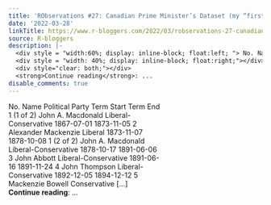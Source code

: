 ```yaml
---
title: 'RObservations #27: Canadian Prime Minister’s Dataset (my “first” Kaggle submission)'
date: '2022-03-28'
linkTitle: https://www.r-bloggers.com/2022/03/robservations-27-canadian-prime-ministers-dataset-my-first-kaggle-submission/
source: R-bloggers
description: |-
  <div style = "width:60%; display: inline-block; float:left; "> No. Name Political Party Term Start Term End 1 (1 of 2) John A. Macdonald Liberal-Conservative 1867-07-01 1873-11-05 2 Alexander Mackenzie Liberal 1873-11-07 1878-10-08 1 (2 of 2) John A. Macdonald Liberal-Conservative 1878-10-17 1891-06-06 3 John Abbott Liberal-Conservative 1891-06-16 1891-11-24 4 John Thompson Liberal-Conservative 1892-12-05 1894-12-12 5 Mackenzie Bowell Conservative […]</div>
  <div style = "width: 40%; display: inline-block; float:right;"></div>
  <div style="clear: both;"></div>
  <strong>Continue reading</strong>: ...
disable_comments: true
---
```

<div style = "width:60%; display: inline-block; float:left; "> No. Name Political Party Term Start Term End 1 (1 of 2) John A. Macdonald Liberal-Conservative 1867-07-01 1873-11-05 2 Alexander Mackenzie Liberal 1873-11-07 1878-10-08 1 (2 of 2) John A. Macdonald Liberal-Conservative 1878-10-17 1891-06-06 3 John Abbott Liberal-Conservative 1891-06-16 1891-11-24 4 John Thompson Liberal-Conservative 1892-12-05 1894-12-12 5 Mackenzie Bowell Conservative […]</div>
<div style = "width: 40%; display: inline-block; float:right;"></div>
<div style="clear: both;"></div>
<strong>Continue reading</strong>: ...